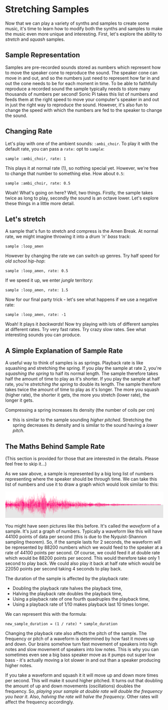 # Stretching Samples

Now that we can play a variety of synths and samples to create some music,
it's time to learn how to modify both the synths and samples to make the
music even more unique and interesting. First, let's explore the ability
to *stretch* and *squash* samples.

## Sample Representation

Samples are pre-recorded sounds stored as numbers which represent how to
move the speaker cone to reproduce the sound. The speaker cone can move
in and out, and so the numbers just need to represent how far in and out
the cone needs to be for each moment in time. To be able to faithfully
reproduce a recorded sound the sample typically needs to store many
thousands of numbers per second! Sonic Pi takes this list of numbers and
feeds them at the right speed to move your computer's speaker in and out
in just the right way to reproduce the sound. However, it's also fun to
change the speed with which the numbers are fed to the speaker to change
the sound.

## Changing Rate

Let's play with one of the ambient sounds: `:ambi_choir`. To play it
with the default rate, you can pass a `rate:` opt to `sample`:

```
sample :ambi_choir, rate: 1
```

This plays it at normal rate (1), so nothing special yet. However, we're
free to change that number to something else. How about `0.5`:

```
sample :ambi_choir, rate: 0.5
```

Woah! What's going on here? Well, two things. Firstly, the sample takes
twice as long to play, secondly the sound is an octave lower. Let's
explore these things in a little more detail.

## Let's stretch

A sample that's fun to stretch and compress is the Amen Break. At normal
rate, we might imagine throwing it into a *drum 'n' bass* track:

```
sample :loop_amen
```

However by changing the rate we can switch up genres. Try half speed for
*old school hip-hop*:

```
sample :loop_amen, rate: 0.5
```

If we speed it up, we enter *jungle* territory: 

```
sample :loop_amen, rate: 1.5
```

Now for our final party trick - let's see what happens if we use a
negative rate:

```
sample :loop_amen, rate: -1
```

Woah! It plays it *backwards*! Now try playing with lots of different
samples at different rates. Try very fast rates. Try crazy slow
rates. See what interesting sounds you can produce.

## A Simple Explanation of Sample Rate

A useful way to think of samples is as springs. Playback rate is like
squashing and stretching the spring. If you play the sample at rate 2,
you're *squashing the spring* to half its normal length. The sample
therefore takes half the amount of time to play as it's shorter. If you
play the sample at half rate, you're *stretching the spring* to double
its length. The sample therefore takes twice the amount of time to play
as it's longer. The more you squash (higher rate), the shorter it gets,
the more you stretch (lower rate), the longer it gets.

Compressing a spring increases its density (the number of coils per cm)
- this is similar to the sample sounding *higher pitched*. Stretching
the spring decreases its density and is similar to the sound having a
*lower pitch*.


## The Maths Behind Sample Rate

(This section is provided for those that are interested in the
details. Please feel free to skip it...)

As we saw above, a sample is represented by a big long list of numbers
representing where the speaker should be through time. We can take this
list of numbers and use it to draw a graph which would look similar to
this:

![sample graph](../images/tutorial/sample.png)

You might have seen pictures like this before. It's called the
*waveform* of a sample. It's just a graph of numbers. Typically a
waveform like this will have 44100 points of data per second (this is
due to the Nyquist-Shannon sampling theorem). So, if the sample lasts
for 2 seconds, the waveform will be represented by 88200 numbers which
we would feed to the speaker at a rate of 44100 points per second. Of
course, we could feed it at double rate which would be 88200 points per
second. This would therefore take only 1 second to play back. We could
also play it back at half rate which would be 22050 points per second
taking 4 seconds to play back.

The duration of the sample is affected by the playback rate: 

* Doubling the playback rate halves the playback time,
* Halving the playback rate doubles the playback time,
* Using a playback rate of one fourth quadruples the playback time,
* Using a playback rate of 1/10 makes playback last 10 times longer.

We can represent this with the formula:

```
new_sample_duration = (1 / rate) * sample_duration 
```

Changing the playback rate also affects the pitch of the sample. The
frequency or pitch of a waveform is determined by how fast it moves up
and down. Our brains somehow turn fast movement of speakers into high
notes and slow movement of speakers into low notes. This is why you can
sometimes even see a big bass speaker move as it pumps out super low
bass - it's actually moving a lot slower in and out than a speaker
producing higher notes.

If you take a waveform and squash it it will move up and down more times
per second. This will make it sound higher pitched. It turns out that
doubling the amount of up and down movements (oscillations) doubles the
frequency. So, *playing your sample at double rate will double the
frequency you hear it*. Also, *halving the rate will halve the
frequency*. Other rates will affect the frequency accordingly.
